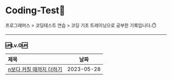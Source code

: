 # __Coding-Test💯__<br/>
프로그래머스 > 코딩테스트 연습 > 코딩 기초 트레이닝으로 공부한 기록입니다.⏱️

------
### 🆙Lv.0🆙
| 제목 | 날짜 |
|:----------|:----------:|
|[n보다 커질 때까지 더하기](깃헙주소)|2023-05-28|
